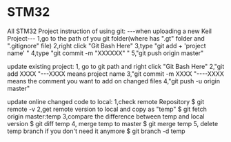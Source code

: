 # STM32
All STM32 Project
instruction of using git:
 ---when uploading a new Keil Project---
     1,go to the path of you git folder(where has ".gt" folder and ".gitignore" file)
     2,right click "Git Bash Here"
     3,type "git add + 'project name' "
     4,type "git commit -m "XXXXXX" "
     5,"git push origin master"
     
 update existing project:
 1, go to git path and right click "Git Bash Here"
 2,"git add XXXX "---XXXX means project name 
 3,"git commit -m XXXX "----XXXX means the comment you want to add on changed files
 4,"git push -u origin master"
 
 update online changed code to local:
1,check remote Repository
$ git remote -v
2,get remote version to local and copy as "temp"
$ git fetch origin master:temp
3,compare the difference between temp and local version
$ git diff temp
4, merge temp to master 
$ git merge temp
5, delete temp branch if you don't need it anymore 
$ git branch -d temp
